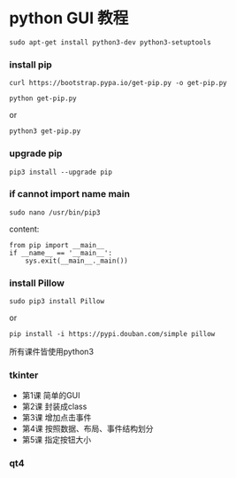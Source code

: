 # python GUI 教程

```
sudo apt-get install python3-dev python3-setuptools
```

### install pip

```
curl https://bootstrap.pypa.io/get-pip.py -o get-pip.py
```

```
python get-pip.py
```
or

```
python3 get-pip.py
```

### upgrade pip

```
pip3 install --upgrade pip
```

### if cannot import name main

```
sudo nano /usr/bin/pip3
```

content:

```
from pip import __main__
if __name__ == '__main__':
    sys.exit(__main__._main())
```

### install Pillow

```
sudo pip3 install Pillow
```

or

```
pip install -i https://pypi.douban.com/simple pillow
```

所有课件皆使用python3

### tkinter

* 第1课 简单的GUI
* 第2课 封装成class
* 第3课 增加点击事件
* 第4课 按照数据、布局、事件结构划分
* 第5课 指定按钮大小

### qt4
